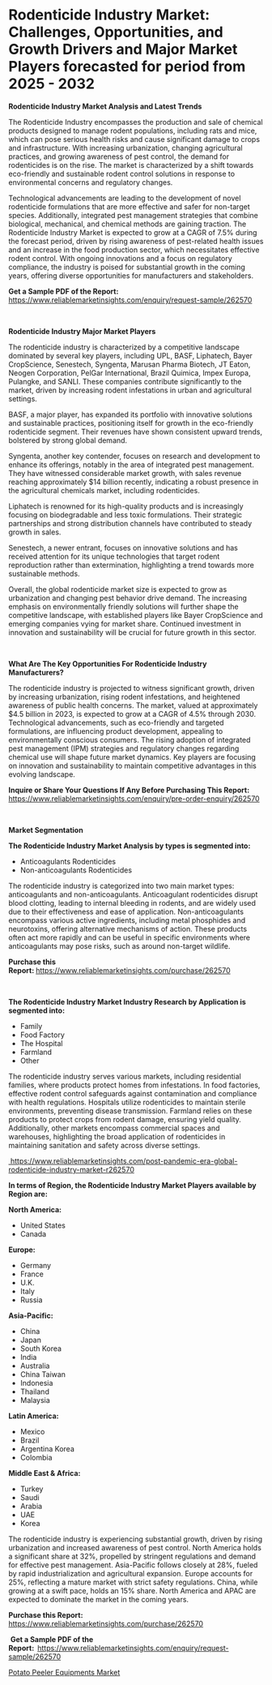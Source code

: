 <p><h1>Rodenticide Industry Market: Challenges, Opportunities, and Growth Drivers and Major Market Players forecasted for period from 2025 - 2032</h1></p><p><strong>Rodenticide Industry Market Analysis and Latest Trends</strong></p>
<p><p>The Rodenticide Industry encompasses the production and sale of chemical products designed to manage rodent populations, including rats and mice, which can pose serious health risks and cause significant damage to crops and infrastructure. With increasing urbanization, changing agricultural practices, and growing awareness of pest control, the demand for rodenticides is on the rise. The market is characterized by a shift towards eco-friendly and sustainable rodent control solutions in response to environmental concerns and regulatory changes.</p><p>Technological advancements are leading to the development of novel rodenticide formulations that are more effective and safer for non-target species. Additionally, integrated pest management strategies that combine biological, mechanical, and chemical methods are gaining traction. The Rodenticide Industry Market is expected to grow at a CAGR of 7.5% during the forecast period, driven by rising awareness of pest-related health issues and an increase in the food production sector, which necessitates effective rodent control. With ongoing innovations and a focus on regulatory compliance, the industry is poised for substantial growth in the coming years, offering diverse opportunities for manufacturers and stakeholders.</p></p>
<p><strong>Get a Sample PDF of the Report:&nbsp;</strong> <a href="https://www.reliablemarketinsights.com/enquiry/request-sample/262570?utm_campaign=2232&utm_medium=2&utm_source=Github&utm_content=ia&utm_term=30032025&utm_id=rodenticide-industry">https://www.reliablemarketinsights.com/enquiry/request-sample/262570</a></p>
<p>&nbsp;</p>
<p><strong>Rodenticide Industry Major Market Players</strong></p>
<p><p>The rodenticide industry is characterized by a competitive landscape dominated by several key players, including UPL, BASF, Liphatech, Bayer CropScience, Senestech, Syngenta, Marusan Pharma Biotech, JT Eaton, Neogen Corporation, PelGar International, Brazil Quimica, Impex Europa, Pulangke, and SANLI. These companies contribute significantly to the market, driven by increasing rodent infestations in urban and agricultural settings.</p><p>BASF, a major player, has expanded its portfolio with innovative solutions and sustainable practices, positioning itself for growth in the eco-friendly rodenticide segment. Their revenues have shown consistent upward trends, bolstered by strong global demand.</p><p>Syngenta, another key contender, focuses on research and development to enhance its offerings, notably in the area of integrated pest management. They have witnessed considerable market growth, with sales revenue reaching approximately $14 billion recently, indicating a robust presence in the agricultural chemicals market, including rodenticides.</p><p>Liphatech is renowned for its high-quality products and is increasingly focusing on biodegradable and less toxic formulations. Their strategic partnerships and strong distribution channels have contributed to steady growth in sales.</p><p>Senestech, a newer entrant, focuses on innovative solutions and has received attention for its unique technologies that target rodent reproduction rather than extermination, highlighting a trend towards more sustainable methods.</p><p>Overall, the global rodenticide market size is expected to grow as urbanization and changing pest behavior drive demand. The increasing emphasis on environmentally friendly solutions will further shape the competitive landscape, with established players like Bayer CropScience and emerging companies vying for market share. Continued investment in innovation and sustainability will be crucial for future growth in this sector.</p></p>
<p>&nbsp;</p>
<p><strong>What Are The Key Opportunities For Rodenticide Industry Manufacturers?</strong></p>
<p><p>The rodenticide industry is projected to witness significant growth, driven by increasing urbanization, rising rodent infestations, and heightened awareness of public health concerns. The market, valued at approximately $4.5 billion in 2023, is expected to grow at a CAGR of 4.5% through 2030. Technological advancements, such as eco-friendly and targeted formulations, are influencing product development, appealing to environmentally conscious consumers. The rising adoption of integrated pest management (IPM) strategies and regulatory changes regarding chemical use will shape future market dynamics. Key players are focusing on innovation and sustainability to maintain competitive advantages in this evolving landscape.</p></p>
<p><strong>Inquire or Share Your Questions If Any Before Purchasing This Report:</strong> <a href="https://www.reliablemarketinsights.com/enquiry/pre-order-enquiry/262570?utm_campaign=2232&utm_medium=2&utm_source=Github&utm_content=ia&utm_term=30032025&utm_id=rodenticide-industry">https://www.reliablemarketinsights.com/enquiry/pre-order-enquiry/262570</a></p>
<p>&nbsp;</p>
<p><strong>Market Segmentation</strong></p>
<p><strong>The Rodenticide Industry Market Analysis by types is segmented into:</strong></p>
<p><ul><li>Anticoagulants Rodenticides</li><li>Non-anticoagulants Rodenticides</li></ul></p>
<p><p>The rodenticide industry is categorized into two main market types: anticoagulants and non-anticoagulants. Anticoagulant rodenticides disrupt blood clotting, leading to internal bleeding in rodents, and are widely used due to their effectiveness and ease of application. Non-anticoagulants encompass various active ingredients, including metal phosphides and neurotoxins, offering alternative mechanisms of action. These products often act more rapidly and can be useful in specific environments where anticoagulants may pose risks, such as around non-target wildlife.</p></p>
<p><strong>Purchase this Report:&nbsp;</strong><a href="https://www.reliablemarketinsights.com/purchase/262570?utm_campaign=2232&utm_medium=2&utm_source=Github&utm_content=ia&utm_term=30032025&utm_id=rodenticide-industry">https://www.reliablemarketinsights.com/purchase/262570</a></p>
<p>&nbsp;</p>
<p><strong>The Rodenticide Industry Market Industry Research by Application is segmented into:</strong></p>
<p><ul><li>Family</li><li>Food Factory</li><li>The Hospital</li><li>Farmland</li><li>Other</li></ul></p>
<p><p>The rodenticide industry serves various markets, including residential families, where products protect homes from infestations. In food factories, effective rodent control safeguards against contamination and compliance with health regulations. Hospitals utilize rodenticides to maintain sterile environments, preventing disease transmission. Farmland relies on these products to protect crops from rodent damage, ensuring yield quality. Additionally, other markets encompass commercial spaces and warehouses, highlighting the broad application of rodenticides in maintaining sanitation and safety across diverse settings.</p></p>
<p><a href="https://www.reliablemarketinsights.com/post-pandemic-era-global-rodenticide-industry-market-r262570?utm_campaign=2232&utm_medium=2&utm_source=Github&utm_content=ia&utm_term=30032025&utm_id=rodenticide-industry">&nbsp;https://www.reliablemarketinsights.com/post-pandemic-era-global-rodenticide-industry-market-r262570</a></p>
<p><strong>In terms of Region, the Rodenticide Industry Market Players available by Region are:</strong></p>
<p>
    <p> <strong> North America: </strong>
        <ul>
            <li>United States</li>
            <li>Canada</li>
        </ul>
        </p> 
    <p> <strong> Europe: </strong>
        <ul>
            <li>Germany</li>
            <li>France</li>
            <li>U.K.</li>
            <li>Italy</li>
            <li>Russia</li>
        </ul>
        </p> 
    <p> <strong> Asia-Pacific: </strong>
        <ul>
            <li>China</li>
            <li>Japan</li>
            <li>South Korea</li>
            <li>India</li>
            <li>Australia</li>
            <li>China Taiwan</li>
            <li>Indonesia</li>
            <li>Thailand</li>
            <li>Malaysia</li>
        </ul>
        </p> 
    <p> <strong> Latin America: </strong>
        <ul>
            <li>Mexico</li>
            <li>Brazil</li>
            <li>Argentina Korea</li>
            <li>Colombia</li>
        </ul>
        </p> 
    <p> <strong> Middle East & Africa: </strong>
        <ul>
            <li>Turkey</li>
            <li>Saudi</li>
            <li>Arabia</li>
            <li>UAE</li>
            <li>Korea</li>
        </ul>
    </p>
    </p>
<p><p>The rodenticide industry is experiencing substantial growth, driven by rising urbanization and increased awareness of pest control. North America holds a significant share at 32%, propelled by stringent regulations and demand for effective pest management. Asia-Pacific follows closely at 28%, fueled by rapid industrialization and agricultural expansion. Europe accounts for 25%, reflecting a mature market with strict safety regulations. China, while growing at a swift pace, holds an 15% share. North America and APAC are expected to dominate the market in the coming years.</p></p>
<p><strong>Purchase this Report: </strong><a href="https://www.reliablemarketinsights.com/purchase/262570?utm_campaign=2232&utm_medium=2&utm_source=Github&utm_content=ia&utm_term=30032025&utm_id=rodenticide-industry">https://www.reliablemarketinsights.com/purchase/262570</a></p>
<p>&nbsp;<strong>Get a Sample PDF of the Report:&nbsp;&nbsp;</strong><a href="https://www.reliablemarketinsights.com/enquiry/request-sample/262570?utm_campaign=2232&utm_medium=2&utm_source=Github&utm_content=ia&utm_term=30032025&utm_id=rodenticide-industry">https://www.reliablemarketinsights.com/enquiry/request-sample/262570</a></p>
<p><strong></strong></p>
<p><p><a href="https://github.com/sca704osol/Market-Research-Report-List-1/blob/main/potato-peeler-equipments-market.md?utm_campaign=2232&utm_medium=2&utm_source=Github&utm_content=ia&utm_term=30032025&utm_id=rodenticide-industry">Potato Peeler Equipments Market</a></p></p>